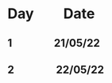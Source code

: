 # Day               &nbsp;    &nbsp; &nbsp; &nbsp; Date
   ## 1         &nbsp; &nbsp; &nbsp;            &nbsp;    &nbsp; &nbsp; &nbsp; &nbsp; 21/05/22
   ## 2         &nbsp; &nbsp; &nbsp;            &nbsp;    &nbsp; &nbsp; &nbsp; &nbsp; 22/05/22
